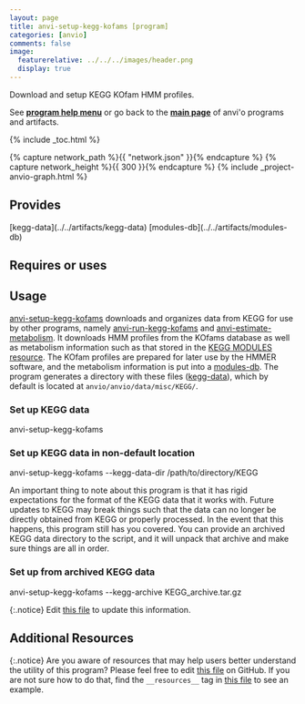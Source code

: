 ```yaml
---
layout: page
title: anvi-setup-kegg-kofams [program]
categories: [anvio]
comments: false
image:
  featurerelative: ../../../images/header.png
  display: true
---
```


Download and setup KEGG KOfam HMM profiles.

See **[program help menu](../../../vignette#anvi-setup-kegg-kofams)** or go back to the **[main page](../../)** of anvi'o programs and artifacts.


{% include _toc.html %}
<div id="svg" class="subnetwork"></div>
{% capture network_path %}{{ "network.json" }}{% endcapture %}
{% capture network_height %}{{ 300 }}{% endcapture %}
{% include _project-anvio-graph.html %}


## Provides

<p style="text-align: left" markdown="1"><span class="artifact-p">[kegg-data](../../artifacts/kegg-data)</span> <span class="artifact-p">[modules-db](../../artifacts/modules-db)</span></p>

## Requires or uses

<p style="text-align: left" markdown="1"></p>

## Usage


<span class="artifact-n">[anvi-setup-kegg-kofams](/software/anvio/help/main/programs/anvi-setup-kegg-kofams)</span> downloads and organizes data from KEGG for use by other programs, namely <span class="artifact-n">[anvi-run-kegg-kofams](/software/anvio/help/main/programs/anvi-run-kegg-kofams)</span> and <span class="artifact-n">[anvi-estimate-metabolism](/software/anvio/help/main/programs/anvi-estimate-metabolism)</span>. It downloads HMM profiles from the KOfams database as well as metabolism information such as that stored in the [KEGG MODULES resource](https://www.genome.jp/kegg/module.html). The KOfam profiles are prepared for later use by the HMMER software, and the metabolism information is put into a <span class="artifact-n">[modules-db](/software/anvio/help/main/artifacts/modules-db)</span>. The program generates a directory with these files (<span class="artifact-n">[kegg-data](/software/anvio/help/main/artifacts/kegg-data)</span>), which by default is located at `anvio/anvio/data/misc/KEGG/`.

### Set up KEGG data

<div class="codeblock" markdown="1">
anvi&#45;setup&#45;kegg&#45;kofams
</div>

### Set up KEGG data in non-default location

<div class="codeblock" markdown="1">
anvi&#45;setup&#45;kegg&#45;kofams &#45;&#45;kegg&#45;data&#45;dir /path/to/directory/KEGG
</div>

An important thing to note about this program is that it has rigid expectations for the format of the KEGG data that it works with. Future updates to KEGG may break things such that the data can no longer be directly obtained from KEGG or properly processed. In the event that this happens, this program still has you covered. You can provide an archived KEGG data directory to the script, and it will unpack that archive and make sure things are all in order.

### Set up from archived KEGG data

<div class="codeblock" markdown="1">
anvi&#45;setup&#45;kegg&#45;kofams &#45;&#45;kegg&#45;archive KEGG_archive.tar.gz
</div>


{:.notice}
Edit [this file](https://github.com/merenlab/anvio/tree/master/anvio/docs/programs/anvi-setup-kegg-kofams.md) to update this information.


## Additional Resources



{:.notice}
Are you aware of resources that may help users better understand the utility of this program? Please feel free to edit [this file](https://github.com/merenlab/anvio/tree/master/bin/anvi-setup-kegg-kofams) on GitHub. If you are not sure how to do that, find the `__resources__` tag in [this file](https://github.com/merenlab/anvio/blob/master/bin/anvi-interactive) to see an example.
